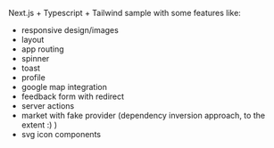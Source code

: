 Next.js + Typescript + Tailwind sample with some features like: 
  - responsive design/images
  - layout
  - app routing
  - spinner
  - toast
  - profile
  - google map integration
  - feedback form with redirect
  - server actions
  - market with fake provider (dependency inversion approach, to the extent :) )
  - svg icon components
